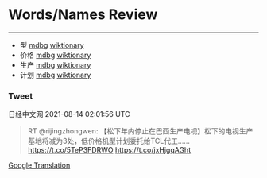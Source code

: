 
# Words/Names Review
___
- 型 [mdbg](https://www.mdbg.net/chinese/dictionary?page=worddict&wdrst=0&wdqb=型) [wiktionary](https://en.wiktionary.org/wiki/型)
- 价格 [mdbg](https://www.mdbg.net/chinese/dictionary?page=worddict&wdrst=0&wdqb=价格) [wiktionary](https://en.wiktionary.org/wiki/价格)
- 生产 [mdbg](https://www.mdbg.net/chinese/dictionary?page=worddict&wdrst=0&wdqb=生产) [wiktionary](https://en.wiktionary.org/wiki/生产)
- 计划 [mdbg](https://www.mdbg.net/chinese/dictionary?page=worddict&wdrst=0&wdqb=计划) [wiktionary](https://en.wiktionary.org/wiki/计划)
### Tweet
日经中文网 2021-08-14 02:01:56 UTC
> RT @rijingzhongwen: 【松下年内停止在巴西生产电视】松下的电视生产基地将减为3处，低价格机型计划委托给TCL代工……https://t.co/5TeP3FDRWO https://t.co/jxHjgqAGht

[Google Translation](https://translate.google.com/?hi=en&tab=TT&sl=zh-CN&tl=en&op=translate&text=RT+%40rijingzhongwen%3A+%E3%80%90%E6%9D%BE%E4%B8%8B%E5%B9%B4%E5%86%85%E5%81%9C%E6%AD%A2%E5%9C%A8%E5%B7%B4%E8%A5%BF%E7%94%9F%E4%BA%A7%E7%94%B5%E8%A7%86%E3%80%91%E6%9D%BE%E4%B8%8B%E7%9A%84%E7%94%B5%E8%A7%86%E7%94%9F%E4%BA%A7%E5%9F%BA%E5%9C%B0%E5%B0%86%E5%87%8F%E4%B8%BA3%E5%A4%84%EF%BC%8C%E4%BD%8E%E4%BB%B7%E6%A0%BC%E6%9C%BA%E5%9E%8B%E8%AE%A1%E5%88%92%E5%A7%94%E6%89%98%E7%BB%99TCL%E4%BB%A3%E5%B7%A5%E2%80%A6%E2%80%A6https%3A%2F%2Ft.co%2F5TeP3FDRWO+https%3A%2F%2Ft.co%2FjxHjgqAGht)
